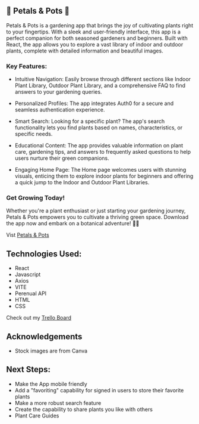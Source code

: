 
## 🌱 Petals & Pots 🌱
Petals & Pots is a gardening app that brings the joy of cultivating plants right to your fingertips. With a sleek and user-friendly interface, this app is a perfect companion for both seasoned gardeners and beginners. Built with React, the app allows you to explore a vast library of indoor and outdoor plants, complete with detailed information and beautiful images.

### Key Features:

- Intuitive Navigation: Easily browse through different sections like Indoor Plant Library, Outdoor Plant Library, and a comprehensive FAQ to find answers to your gardening queries.

- Personalized Profiles: The app integrates Auth0 for a secure and seamless authentication experience.

- Smart Search: Looking for a specific plant? The app's search functionality lets you find plants based on names, characteristics, or specific needs.

- Educational Content: The app provides valuable information on plant care, gardening tips, and answers to frequently asked questions to help users nurture their green companions.

- Engaging Home Page: The Home page welcomes users with stunning visuals, enticing them to explore indoor plants for beginners and offering a quick jump to the Indoor and Outdoor Plant Libraries.


### Get Growing Today!

Whether you're a plant enthusiast or just starting your gardening journey, Petals & Pots empowers you to cultivate a thriving green space. Download the app now and embark on a botanical adventure! 🌿🌼

Vist [Petals & Pots](https://petalsandpots.netlify.app) 


## Technologies Used:
- React
- Javascript
- Axios
- VITE
- Perenual API
- HTML
- CSS

Check out my [Trello Board](https://trello.com/b/SdwL81cx/plant-app)


## Acknowledgements
- Stock images are from Canva


## Next Steps: 
- Make the App mobile friendly
- Add a "favoriting" capability for signed in users to store their favorite plants
- Make a more robust search feature
- Create the capability to share plants you like with others
- Plant Care Guides 
